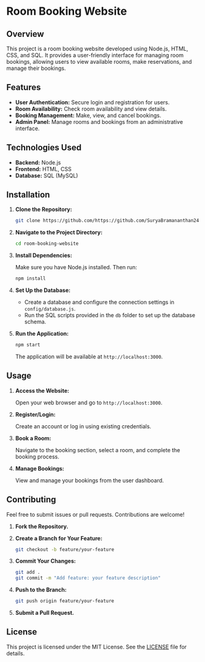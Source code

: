 # Room Booking Website

## Overview

This project is a room booking website developed using Node.js, HTML, CSS, and SQL. It provides a user-friendly interface for managing room bookings, allowing users to view available rooms, make reservations, and manage their bookings.

## Features

- **User Authentication:** Secure login and registration for users.
- **Room Availability:** Check room availability and view details.
- **Booking Management:** Make, view, and cancel bookings.
- **Admin Panel:** Manage rooms and bookings from an administrative interface.

## Technologies Used

- **Backend:** Node.js
- **Frontend:** HTML, CSS
- **Database:** SQL (MySQL) 

## Installation

1. **Clone the Repository:**

   ```bash
   git clone https://github.com/https://github.com/SuryaBramananthan24/room-booking-website.git
   ```

2. **Navigate to the Project Directory:**

   ```bash
   cd room-booking-website
   ```

3. **Install Dependencies:**

   Make sure you have Node.js installed. Then run:

   ```bash
   npm install
   ```

4. **Set Up the Database:**

   - Create a database and configure the connection settings in `config/database.js`.
   - Run the SQL scripts provided in the `db` folder to set up the database schema.

5. **Run the Application:**

   ```bash
   npm start
   ```

   The application will be available at `http://localhost:3000`.

## Usage

1. **Access the Website:**

   Open your web browser and go to `http://localhost:3000`.

2. **Register/Login:**

   Create an account or log in using existing credentials.

3. **Book a Room:**

   Navigate to the booking section, select a room, and complete the booking process.

4. **Manage Bookings:**

   View and manage your bookings from the user dashboard.

## Contributing

Feel free to submit issues or pull requests. Contributions are welcome!

1. **Fork the Repository.**
2. **Create a Branch for Your Feature:**

   ```bash
   git checkout -b feature/your-feature
   ```

3. **Commit Your Changes:**

   ```bash
   git add .
   git commit -m "Add feature: your feature description"
   ```

4. **Push to the Branch:**

   ```bash
   git push origin feature/your-feature
   ```

5. **Submit a Pull Request.**

## License

This project is licensed under the MIT License. See the [LICENSE](LICENSE) file for details.
